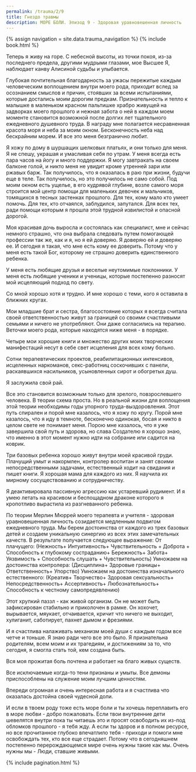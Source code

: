 ```yaml
---
permalink: /trauma/2/9
title: Гнездо травмы
description: МОРЕ БОЛИ. Эпизод 9 - Здоровая уравновешенная личность
---
```

{% assign navigation  = site.data.trauma_navigation %}
{% include book.html %}

Теперь я живу на горе.
С небесной высоты, из точки покоя, из-за последнего предела, другими мудрыми глазами, мое Высшее Я, наблюдает канву Алисиной судьбы и улыбается.

Глубокая почтительная благодарность за ужасы пережитые каждым человеческим воплощением внутри моего рода, приходит вслед за осознанием смыслов и причин, стоявших за всеми испытаниями, которые достались моим дорогим предкам.
Признательность и тепло к малышке в маленьком красном пальтишке храбро живущей на задворках моего прошлого и нежная забота о ней в каждом моем моменте становится возможной после долгих лет тщательного ежедневного душевного труда.
В награду мне полагается несравненная красота моря и неба за моим окном.
Бесконечность неба над бескрайним морем.
И все это меня безгранично любит.

Я хожу по дому в шуршащих шелковых платьях, и они только для меня. Я не спешу, украшая и умасливая себя по утрам.
У меня всегда есть пара часов на йогу и много поддержки.
Я могу завтракать на своем балконе голой, и никто меня не увидит кроме утренней зари или ржавых барж.
Так получилось, что я оказалась в раю при жизни, будучи еще в теле.
Так получилось, но это получилось не само собой.
Под моим окном есть ущелье, в его кудрявой глубине, возле самого моря строится мой центр помощи для маленьких девочек и мальчиков, томящихся в тесных застенках прошлого.
Для тех, кому мало кто умеет помочь.
Для тех, кто отчаялся, заблудился, запутался.
Для всех тех, ради помощи которым я прошла этой трудной извилистой и опасной дорогой.

Моя красивая дочь выросла и состоялась как специалист, мне и сейчас немного страшно, что она выбрала следовать путем помогающей профессии так же, как и я, но я ей доверяю.
Я доверяю ей и доверяю ее.
И сегодня я такая, что мне есть кому ее доверить.
Потому что у меня есть такой Бог, которому не страшно доверить единственного ребенка.

У меня есть любящие друзья и веселые неутомимые поклонники.
У меня есть любящие ученики и ученицы, которые постепенно разносят мой исцеляющий подход по свету.

Со мной хорошо хотя и трудно.
И мне хорошо с теми, кого я оставила в ближних кругах.

Мои младшие брат и сестра, благосостояние которых я всегда считала своей ответственностью живут за границей со своими счастливыми семьями и ничего не употребляют. Они даже согласились на терапию.
Веточки моего рода, которые находятся ниже меня - в порядке.

Четыре мои хорошие книги и множество других моих творческих манифестаций несут в себе свет исцеления для всех кому больно.

Сотни терапевтических проектов, реабилитационных интенсивов, исцеленных наркоманов, секс-работниц соскочивших с панели, раскаявшихся насильников, усыновленных сирот и обогретых душ.

Я заслужила свой рай.

Все это становится возможным только для зрелого, повзрослевшего человека.
В теории схема проста. Но в реальной жизни для воплощения этой теории необходимы годы упорного труда-выздоровления.
Этот путь спирален и порой мне казалось, что я хожу по кругу.
Порой мне казалось, что я иду в темноте, бесконечно одинокая, босая и никто в целом свете не понимает меня.
Порою мне казалось, что я уже завершила свой путь и здорова, но слава Создателю я хорошо знаю, что именно в этот момент нужно идти на собрание или садится на коврик.

Три базовых ребенка хорошо живут внутри моей красивой груди.
Плачущий умыт и накормлен, контролер воспитан и занят своими непосредственными задачами, естественный ходит на свидания и пишет книги.
Я хорошая мама для каждого из них. Я научила их мирному сосуществованию и сотрудничеству.

Я деактивировала пассивную агрессию как устаревший рудимент.
И я умею летать на красивом и беспощадном драконе которого я кропотливо вырастила из разгневанного ребенка.

По теории Мерлин Мюррей моего терапевта и учителя - здоровая уравновешенная личность созидается медленным подвигом ежедневного труда.
Мы берем достоинства от каждого из трех базовых детей и создаем уникальную синергию из всех этих замечательных качеств.
В результате получается следующее выражение:
От плачущего:
(Нежность+
Интуитивность+
Чувствительность +
Доброта +
Способность к глубокому состраданию+
Бережность+
Забота+
Уязвимость +
Способность слушать +
Чувствительность)
Умножаем на достоинства контролера:
(Дисциплина+
Здоровые границы+
Ответственность+
Упорство)
Умножаем на достоинства изначального естественного:
(Креатив+
Творчество+
Здоровая сексуальность+
Непосредственность+
Ассертивность+
Любознательность+
Способность к честному самопредявлению)

Этот хрупкий паззл - как живой организм.
Он не может быть зафиксирован стабильно и приколочен в рамке.
Он хохочет, вырывается, мяукает, отчаивается, кричит что ничего не выходит, хулиганит, саботирует, пахнет дымом и фрезиями.

И я счастлива налаживать механизм моей души с каждым годом все четче и тоньше.
Я знаю ради чего все это было.
Я признательна родителям, всем моим и их трагедиям, и достижениям за то, что сегодня, я смогла стать той, кем создана быть.

Вся моя прожитая боль почтена и работает на благо живых существ.

Все исключаемые когда-то тени признаны и умыты.
Все демоны приспособлены на служение моим лучшим ценностям.

Впереди огромная и очень интересная работа и я счастлива что оказалась достойна своей чудесной доли.

И если в твоем роду тоже есть море боли и ты хочешь переплавить его в море любви - добро пожаловать.
Если твои внутренние дети шевелятся внутри пока ты читаешь это и просят освободить их из-под обломков прошлого - я тебя жду.
А если ты здоров и в полном ресурсе, но все прочитанное глубоко впечатлило тебя - приходи и помоги мне освобождать тех, кто все еще страдает.
Потому что в сегодняшнем постепенно перерождающемся мире очень нужны такие как мы.
Очень нужны мы - Люди, ставшие живыми.

{% include pagination.html %}